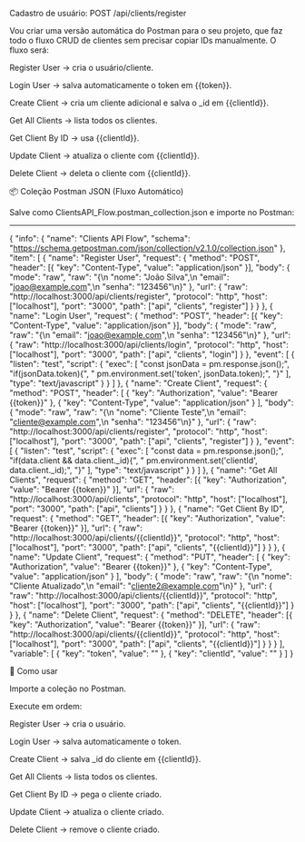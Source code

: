 Cadastro de usuário: POST /api/clients/register

<!-- Login de usuário: POST /api/clients/login → retorna token JWT

CRUD de clientes protegido por token:

GET /api/clients

GET /api/clients/:id

PUT /api/clients/:id

DELETE /api/clients/:id -->

Vou criar uma versão automática do Postman para o seu projeto, que faz todo o fluxo CRUD de clientes sem precisar copiar IDs manualmente. O fluxo será:

Register User → cria o usuário/cliente.

Login User → salva automaticamente o token em {{token}}.

Create Client → cria um cliente adicional e salva o \_id em {{clientId}}.

Get All Clients → lista todos os clientes.

Get Client By ID → usa {{clientId}}.

Update Client → atualiza o cliente com {{clientId}}.

Delete Client → deleta o cliente com {{clientId}}.

📦 Coleção Postman JSON (Fluxo Automático)

Salve como ClientsAPI_Flow.postman_collection.json e importe no Postman:

---

{
"info": {
"name": "Clients API Flow",
"schema": "https://schema.getpostman.com/json/collection/v2.1.0/collection.json"
},
"item": [
{
"name": "Register User",
"request": {
"method": "POST",
"header": [{ "key": "Content-Type", "value": "application/json" }],
"body": {
"mode": "raw",
"raw": "{\n \"nome\": \"João Silva\",\n \"email\": \"joao@example.com\",\n \"senha\": \"123456\"\n}"
},
"url": { "raw": "http://localhost:3000/api/clients/register", "protocol": "http", "host": ["localhost"], "port": "3000", "path": ["api", "clients", "register"] }
}
},
{
"name": "Login User",
"request": {
"method": "POST",
"header": [{ "key": "Content-Type", "value": "application/json" }],
"body": {
"mode": "raw",
"raw": "{\n \"email\": \"joao@example.com\",\n \"senha\": \"123456\"\n}"
},
"url": { "raw": "http://localhost:3000/api/clients/login", "protocol": "http", "host": ["localhost"], "port": "3000", "path": ["api", "clients", "login"] }
},
"event": [
{
"listen": "test",
"script": {
"exec": [
"const jsonData = pm.response.json();",
"if(jsonData.token){",
" pm.environment.set('token', jsonData.token);",
"}"
],
"type": "text/javascript"
}
}
]
},
{
"name": "Create Client",
"request": {
"method": "POST",
"header": [
{ "key": "Authorization", "value": "Bearer {{token}}" },
{ "key": "Content-Type", "value": "application/json" }
],
"body": {
"mode": "raw",
"raw": "{\n \"nome\": \"Cliente Teste\",\n \"email\": \"cliente@example.com\",\n \"senha\": \"123456\"\n}"
},
"url": { "raw": "http://localhost:3000/api/clients/register", "protocol": "http", "host": ["localhost"], "port": "3000", "path": ["api", "clients", "register"] }
},
"event": [
{
"listen": "test",
"script": {
"exec": [
"const data = pm.response.json();",
"if(data.client && data.client._id){",
" pm.environment.set('clientId', data.client._id);",
"}"
],
"type": "text/javascript"
}
}
]
},
{
"name": "Get All Clients",
"request": {
"method": "GET",
"header": [{ "key": "Authorization", "value": "Bearer {{token}}" }],
"url": { "raw": "http://localhost:3000/api/clients", "protocol": "http", "host": ["localhost"], "port": "3000", "path": ["api", "clients"] }
}
},
{
"name": "Get Client By ID",
"request": {
"method": "GET",
"header": [{ "key": "Authorization", "value": "Bearer {{token}}" }],
"url": { "raw": "http://localhost:3000/api/clients/{{clientId}}", "protocol": "http", "host": ["localhost"], "port": "3000", "path": ["api", "clients", "{{clientId}}"] }
}
},
{
"name": "Update Client",
"request": {
"method": "PUT",
"header": [
{ "key": "Authorization", "value": "Bearer {{token}}" },
{ "key": "Content-Type", "value": "application/json" }
],
"body": {
"mode": "raw",
"raw": "{\n \"nome\": \"Cliente Atualizado\",\n \"email\": \"cliente2@example.com\"\n}"
},
"url": { "raw": "http://localhost:3000/api/clients/{{clientId}}", "protocol": "http", "host": ["localhost"], "port": "3000", "path": ["api", "clients", "{{clientId}}"] }
}
},
{
"name": "Delete Client",
"request": {
"method": "DELETE",
"header": [{ "key": "Authorization", "value": "Bearer {{token}}" }],
"url": { "raw": "http://localhost:3000/api/clients/{{clientId}}", "protocol": "http", "host": ["localhost"], "port": "3000", "path": ["api", "clients", "{{clientId}}"] }
}
}
],
"variable": [
{ "key": "token", "value": "" },
{ "key": "clientId", "value": "" }
]
}

📝 Como usar

Importe a coleção no Postman.

Execute em ordem:

Register User → cria o usuário.

Login User → salva automaticamente o token.

Create Client → salva \_id do cliente em {{clientId}}.

Get All Clients → lista todos os clientes.

Get Client By ID → pega o cliente criado.

Update Client → atualiza o cliente criado.

Delete Client → remove o cliente criado.
